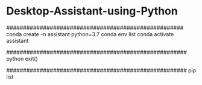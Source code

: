 # Desktop-Assistant-using-Python
#####################################################
conda create -n assistant python=3.7
conda env list
conda activate assistant

######################################################
python
exit()

######################################################
pip list

